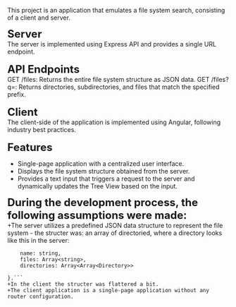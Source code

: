 This project is an application that emulates a file system search, consisting of a client and server.

<strong style="font-size: 24px;">Server</strong>
</br>
The server is implemented using Express API and provides a single URL endpoint.
</br>
</br>
<strong style="font-size: 24px;">API Endpoints</strong>
</br>
GET /files: Returns the entire file system structure as JSON data.
GET /files?q=<prefix>: Returns directories, subdirectories, and files that match the specified prefix.
</br>
</br>
<strong style="font-size: 24px;">Client</strong>
</br>
The client-side of the application is implemented using Angular, following industry best practices.
</br>
</br>
<strong style="font-size: 24px;">Features</strong>
</br>
+ Single-page application with a centralized user interface.
+ Displays the file system structure obtained from the server.
+ Provides a text input that triggers a request to the server and dynamically updates the Tree View based on the input.

<strong style="font-size: 24px;"> During the development process, the following assumptions were made: </strong>
</br>
+The server utilizes a predefined JSON data structure to represent the file system - the structer was: 
an array of directoried, where a directory looks like this in the server:
```interface Directory = {
    name: string,
    files: Array<string>,
    directories: Array<Array<Directory>>

}.```
+In the client the structer was flattered a bit.
+The client application is a single-page application without any router configuration.
